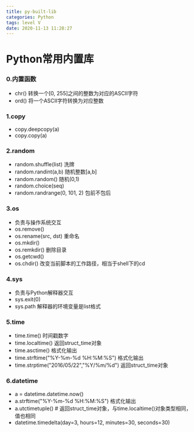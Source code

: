 ```yaml
---
title: py-built-lib
categories: Python
tags: level V
date: 2020-11-13 11:28:27
---
```


# Python常用内置库

### 0.内置函数

- chr()   转换一个[0, 255]之间的整数为对应的ASCII字符
- ord()   将一个ASCII字符转换为对应整数

### 1.copy

- copy.deepcopy(a)
- copy.copy(a)

### 2.random

- random.shuffle(list)  洗牌
- random.randint(a,b)  随机整数[a,b]
- random.random()  随机(0,1)
- random.choice(seq)
- random.randrange(0, 101, 2)   包前不包后

### 3.os

- 负责与操作系统交互
- os.remove()
- os.rename(src, dst)  重命名
- os.mkdir()
- os.remkdir()  删除目录
- os.getcwd()
- os.chdir()  改变当前脚本的工作路径，相当于shell下的cd

### 4.sys

- 负责与Python解释器交互
- sys.exit(0)
- sys.path 解释器的环境变量是list格式

### 5.time

- time.time()  时间戳数字
- time.localtime()   返回struct_time对象
- time.asctime()  格式化输出
- time.strftime("%Y-%m-%d %H:%M:%S")   格式化输出
- time.strptime("2016/05/22","%Y/%m/%d")    返回struct_time对象

### 6.datetime

- a = datetime.datetime.now()
- a.strftime("%Y-%m-%d %H:%M:%S")   格式化输出
- a.utctimetuple()   # 返回struct_time对象，与time.localtime()对象类型相同，值也相同
- datetime.timedelta(day=3, hours=12, minutes=30, seconds=30)
